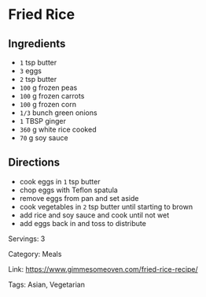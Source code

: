 # Fried Rice

## Ingredients

- `1` tsp butter
- `3` eggs
- `2` tsp butter
- `100` g frozen peas
- `100` g frozen carrots
- `100` g frozen corn
- `1/3` bunch green onions
- `1` TBSP ginger
- `360` g white rice cooked
- `70` g soy sauce

## Directions

- cook eggs in `1` tsp butter
- chop eggs with Teflon spatula
- remove eggs from pan and set aside
- cook vegetables in `2` tsp butter until starting to brown
- add rice and soy sauce and cook until not wet
- add eggs back in and toss to distribute

Servings: 3

Category: Meals

Link: https://www.gimmesomeoven.com/fried-rice-recipe/

Tags: Asian, Vegetarian

